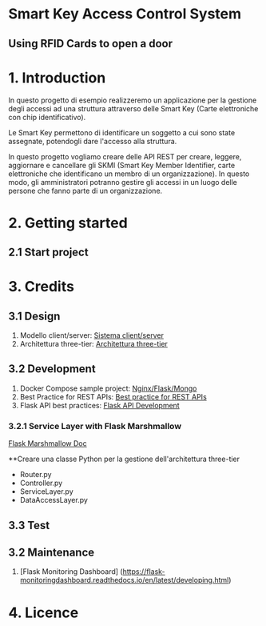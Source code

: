 Smart Key Access Control System
===============================

Using RFID Cards to open a door
-------------------------------

# 1. Introduction
In questo progetto di esempio realizzeremo un applicazione per la gestione degli accessi ad una struttura attraverso delle Smart Key (Carte elettroniche con chip identificativo).

Le Smart Key permettono di identificare un soggetto a cui sono state assegnate, potendogli dare l'accesso alla struttura.

In questo progetto vogliamo creare delle API REST per creare, leggere, aggiornare e cancellare gli SKMI (Smart Key Member Identifier, carte elettroniche che identificano un membro di un organizzazione). In questo modo, gli amministratori potranno gestire gli accessi in un luogo delle persone che fanno parte di un organizzazione.



# 2. Getting started

## 2.1 Start project

# 3. Credits

## 3.1 Design
1. Modello client/server: [Sistema client/server](https://it.wikipedia.org/wiki/Sistema_client/server)
2. Architettura three-tier: [Architettura three-tier](https://www.ibm.com/it-it/topics/three-tier-architecture)

## 3.2 Development
1. Docker Compose sample project: [Nginx/Flask/Mongo](https://github.com/docker/awesome-compose/tree/master/nginx-flask-mongo)
2. Best Practice for REST APIs: [Best practice for REST APIs](https://www.freecodecamp.org/italian/news/il-manuale-delle-migliori-pratiche-di-progettazione-di-api-rest/)
3. Flask API best practices: [Flask API Development](https://auth0.com/blog/best-practices-for-flask-api-development/)

### 3.2.1 Service Layer with Flask Marshmallow
[Flask Marshmallow Doc](https://readthedocs.org/projects/flask-marshmallow/downloads/pdf/dev/)

**Creare una classe Python per la gestione dell'architettura three-tier
- Router.py
- Controller.py
- ServiceLayer.py
- DataAccessLayer.py

## 3.3 Test

## 3.2 Maintenance
1. [Flask Monitoring Dashboard] (https://flask-monitoringdashboard.readthedocs.io/en/latest/developing.html)


# 4. Licence